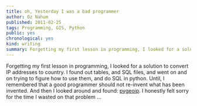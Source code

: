 ```yaml
---
title: oh, Yesterday I was a bad programmer
author: Oz Nahum
published: 2011-02-25
tags: Programming, GIS, Python
public: yes
chronological: yes
kind: writing 
summary: Forgetting my first lesson in programming, I looked for a solution to convert IP addresses to country. I found out tables, and SQL files, and went on and on trying to figure how to use them, and do SQL in python
---
```


Forgetting my first lesson in programming, I looked for a solution to
convert IP addresses to country. I found out tables, and SQL files, and
went on and on trying to figure how to use them, and do SQL in
python. 
Until, I remembered that a good programmer should not re-invent what has
been invented. 
And then I looked around and found:
[pygeoip](http://code.google.com/p/pygeoip/).
I honestly felt sorry for the time I wasted on that problem ...
